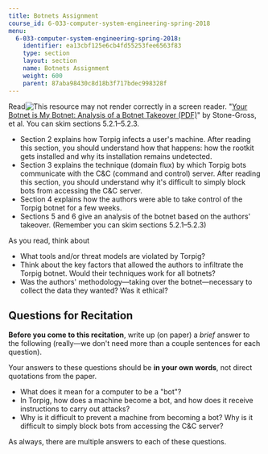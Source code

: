```yaml
---
title: Botnets Assignment
course_id: 6-033-computer-system-engineering-spring-2018
menu:
  6-033-computer-system-engineering-spring-2018:
    identifier: ea13cbf125e6cb4fd55253fee6563f83
    type: section
    layout: section
    name: Botnets Assignment
    weight: 600
    parent: 87aba98430c8d18b3f717bdec998328f
---
```

Read![This resource may not render correctly in a screen reader.](/images/inacessible.gif) "[Your Botnet is My Botnet: Analysis of a Botnet Takeover (PDF)](https://seclab.cs.ucsb.edu/media/uploads/papers/torpig.pdf)" by Stone-Gross, et al. You can skim sections 5.2.1–5.2.3.

*   Section 2 explains how Torpig infects a user's machine. After reading this section, you should understand how that happens: how the rootkit gets installed and why its installation remains undetected.
*   Section 3 explains the technique (domain flux) by which Torpig bots communicate with the C&C (command and control) server. After reading this section, you should understand why it's difficult to simply block bots from accessing the C&C server.
*   Section 4 explains how the authors were able to take control of the Torpig botnet for a few weeks.
*   Sections 5 and 6 give an analysis of the botnet based on the authors' takeover. (Remember you can skim sections 5.2.1–5.2.3)

As you read, think about

*   What tools and/or threat models are violated by Torpig?
*   Think about the key factors that allowed the authors to infiltrate the Torpig botnet. Would their techniques work for all botnets?
*   Was the authors' methodology—taking over the botnet—necessary to collect the data they wanted? Was it ethical?

Questions for Recitation
------------------------

**Before you come to this recitation**, write up (on paper) a _brief_ answer to the following (really—we don't need more than a couple sentences for each question).  

Your answers to these questions should be **in your own words**, not direct quotations from the paper.

*   What does it mean for a computer to be a "bot"?
*   In Torpig, how does a machine become a bot, and how does it receive instructions to carry out attacks?
*   Why is it difficult to prevent a machine from becoming a bot? Why is it difficult to simply block bots from accessing the C&C server?

As always, there are multiple answers to each of these questions.